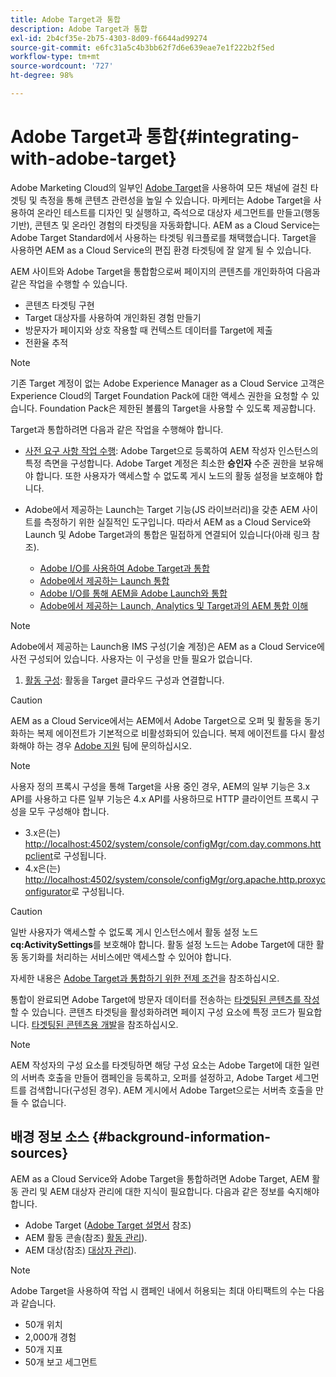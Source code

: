 ```yaml
---
title: Adobe Target과 통합
description: Adobe Target과 통합
exl-id: 2b4cf35e-2b75-4303-8d09-f6644ad99274
source-git-commit: e6fc31a5c4b3bb62f7d6e639eae7e1f222b2f5ed
workflow-type: tm+mt
source-wordcount: '727'
ht-degree: 98%

---
```


# Adobe Target과 통합{#integrating-with-adobe-target}

Adobe Marketing Cloud의 일부인 [Adobe Target](https://www.adobe.com/kr/solutions/testing-targeting/testandtarget.html)을 사용하여 모든 채널에 걸친 타겟팅 및 측정을 통해 콘텐츠 관련성을 높일 수 있습니다. 마케터는 Adobe Target을 사용하여 온라인 테스트를 디자인 및 실행하고, 즉석으로 대상자 세그먼트를 만들고(행동 기반), 콘텐츠 및 온라인 경험의 타겟팅을 자동화합니다. AEM as a Cloud Service는 Adobe Target Standard에서 사용하는 타겟팅 워크플로를 채택했습니다. Target을 사용하면 AEM as a Cloud Service의 편집 환경 타겟팅에 잘 알게 될 수 있습니다.

AEM 사이트와 Adobe Target을 통합함으로써 페이지의 콘텐츠를 개인화하여 다음과 같은 작업을 수행할 수 있습니다.

* 콘텐츠 타겟팅 구현
* Target 대상자를 사용하여 개인화된 경험 만들기
* 방문자가 페이지와 상호 작용할 때 컨텍스트 데이터를 Target에 제출
* 전환율 추적

>[!NOTE]
>
>기존 Target 계정이 없는 Adobe Experience Manager as a Cloud Service 고객은 Experience Cloud의 Target Foundation Pack에 대한 액세스 권한을 요청할 수 있습니다. Foundation Pack은 제한된 볼륨의 Target을 사용할 수 있도록 제공합니다.


Target과 통합하려면 다음과 같은 작업을 수행해야 합니다.

* [사전 요구 사항 작업 수행](https://experienceleague.adobe.com/docs/experience-manager-65/administering/integration/target-requirements.html): Adobe Target으로 등록하여 AEM 작성자 인스턴스의 특정 측면을 구성합니다. Adobe Target 계정은 최소한 **승인자** 수준 권한을 보유해야 합니다. 또한 사용자가 액세스할 수 없도록 게시 노드의 활동 설정을 보호해야 합니다.

* Adobe에서 제공하는 Launch는 Target 기능(JS 라이브러리)을 갖춘 AEM 사이트를 측정하기 위한 실질적인 도구입니다. 따라서 AEM as a Cloud Service와 Launch 및 Adobe Target과의 통합은 밀접하게 연결되어 있습니다(아래 링크 참조).

   * [Adobe I/O를 사용하여 Adobe Target과 통합](https://experienceleague.adobe.com/docs/experience-manager-65/administering/integration/integration-target-ims-adobe-io.html)
   * [Adobe에서 제공하는 Launch 통합](https://experienceleague.adobe.com/docs/experience-manager-learn/sites/integrations/experience-platform-launch/overview.html)
   * [Adobe I/O를 통해 AEM을 Adobe Launch와 통합](https://docs.adobe.com/content/help/ko/experience-manager-learn/sites/integrations/experience-platform-launch/overview.html)
   * [Adobe에서 제공하는 Launch, Analytics 및 Target과의 AEM 통합 이해](https://experienceleague.adobe.com/docs/experience-manager-learn/sites/integrations/experience-platform-launch/overview.html)

>[!NOTE]
>
>Adobe에서 제공하는 Launch용 IMS 구성(기술 계정)은 AEM as a Cloud Service에 사전 구성되어 있습니다. 사용자는 이 구성을 만들 필요가 없습니다.

1. [활동 구성](https://experienceleague.adobe.com/docs/experience-manager-65/authoring/personalization/activitylib.html): 활동을 Target 클라우드 구성과 연결합니다.

>[!CAUTION]
>
>AEM as a Cloud Service에서는 AEM에서 Adobe Target으로 오퍼 및 활동을 동기화하는 복제 에이전트가 기본적으로 비활성화되어 있습니다. 복제 에이전트를 다시 활성화해야 하는 경우 [Adobe 지원](https://experienceleague.adobe.com/?support-solution=General#support) 팀에 문의하십시오.

>[!NOTE]
>
>사용자 정의 프록시 구성을 통해 Target을 사용 중인 경우, AEM의 일부 기능은 3.x API를 사용하고 다른 일부 기능은 4.x API를 사용하므로 HTTP 클라이언트 프록시 구성을 모두 구성해야 합니다.
>
>* 3.x은(는) [http://localhost:4502/system/console/configMgr/com.day.commons.httpclient](http://localhost:4502/system/console/configMgr/com.day.commons.httpclient)로 구성됩니다.
>* 4.x은(는) [http://localhost:4502/system/console/configMgr/org.apache.http.proxyconfigurator](http://localhost:4502/system/console/configMgr/org.apache.http.proxyconfigurator)로 구성됩니다.
>


>[!CAUTION]
>
>일반 사용자가 액세스할 수 없도록 게시 인스턴스에서 활동 설정 노드 **cq:ActivitySettings**&#x200B;를 보호해야 합니다. 활동 설정 노드는 Adobe Target에 대한 활동 동기화를 처리하는 서비스에만 액세스할 수 있어야 합니다.
>
>자세한 내용은 [Adobe Target과 통합하기 위한 전제 조건](https://experienceleague.adobe.com/docs/experience-manager-65/administering/integration/target-requirements.html#securing-the-activity-settings-node)을 참조하십시오.

통합이 완료되면 Adobe Target에 방문자 데이터를 전송하는 [타겟팅된 콘텐츠를 작성](https://experienceleague.adobe.com/docs/experience-manager-65/authoring/personalization/content-targeting-touch.html)할 수 있습니다. 콘텐츠 타겟팅을 활성화하려면 페이지 구성 요소에 특정 코드가 필요합니다. [타겟팅된 콘텐츠용 개발](https://experienceleague.adobe.com/docs/experience-manager-65/developing/personlization/target.html)을 참조하십시오.

>[!NOTE]
>
>AEM 작성자의 구성 요소를 타겟팅하면 해당 구성 요소는 Adobe Target에 대한 일련의 서버측 호출을 만들어 캠페인을 등록하고, 오퍼를 설정하고, Adobe Target 세그먼트를 검색합니다(구성된 경우). AEM 게시에서 Adobe Target으로는 서버측 호출을 만들 수 없습니다.

## 배경 정보 소스 {#background-information-sources}

AEM as a Cloud Service와 Adobe Target을 통합하려면 Adobe Target, AEM 활동 관리 및 AEM 대상자 관리에 대한 지식이 필요합니다. 다음과 같은 정보를 숙지해야 합니다.

* Adobe Target ([Adobe Target 설명서](https://experienceleague.adobe.com/docs/target/using/target-home.html) 참조)
* AEM 활동 콘솔(참조) [활동 관리](https://experienceleague.adobe.com/docs/experience-manager-65/authoring/personalization/activitylib.html)).
* AEM 대상(참조) [대상자 관리](https://experienceleague.adobe.com/docs/experience-manager-65/authoring/personalization/managing-audiences.html)).

>[!NOTE]
>
>Adobe Target을 사용하여 작업 시 캠페인 내에서 허용되는 최대 아티팩트의 수는 다음과 같습니다.
>
>* 50개 위치
>* 2,000개 경험
>* 50개 지표
>* 50개 보고 세그먼트

